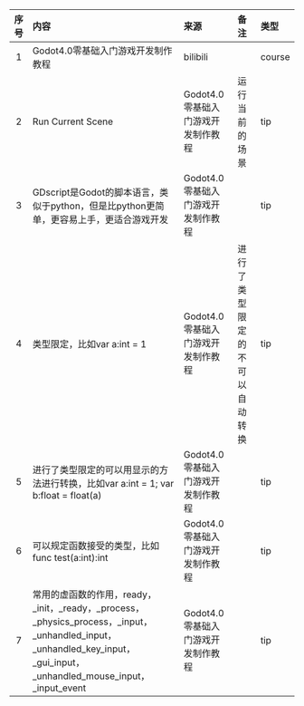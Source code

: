 | 序号 | 内容                    | 来源                    | 备注              | 类型     |
|:--:|:----------------------|:----------------------|:----------------|:-------|
| 1  | Godot4.0零基础入门游戏开发制作教程 | bilibili              |                 | course |
| 2  | Run Current Scene     | Godot4.0零基础入门游戏开发制作教程 | 运行当前的场景         | tip    |
|3| GDscript是Godot的脚本语言，类似于python，但是比python更简单，更容易上手，更适合游戏开发 | Godot4.0零基础入门游戏开发制作教程 |                 | tip    |
|4| 类型限定，比如var a:int = 1 | Godot4.0零基础入门游戏开发制作教程 | 进行了类型限定的不可以自动转换 | tip    |
|5| 进行了类型限定的可以用显示的方法进行转换，比如var a:int = 1; var b:float = float(a) | Godot4.0零基础入门游戏开发制作教程 |                 | tip    |
|6| 可以规定函数接受的类型，比如func test(a:int):int | Godot4.0零基础入门游戏开发制作教程 |                 | tip    |
|7| 常用的虚函数的作用，ready，_init，_ready，_process，_physics_process，_input，_unhandled_input，_unhandled_key_input，_gui_input，_unhandled_mouse_input，_input_event | Godot4.0零基础入门游戏开发制作教程 |                 | tip    |
